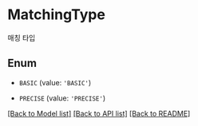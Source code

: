 # MatchingType

매칭 타입

## Enum

* `BASIC` (value: `'BASIC'`)

* `PRECISE` (value: `'PRECISE'`)

[[Back to Model list]](../README.md#documentation-for-models) [[Back to API list]](../README.md#documentation-for-api-endpoints) [[Back to README]](../README.md)

